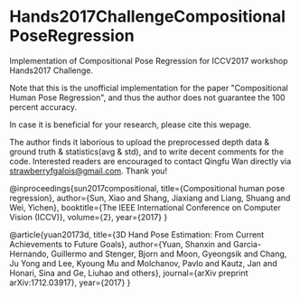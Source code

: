 # Hands2017ChallengeCompositionalPoseRegression
Implementation of Compositional Pose Regression for ICCV2017 workshop Hands2017 Challenge.

Note that this is the unofficial implementation for the paper "Compositional Human Pose Regression", and thus the author does not guarantee the 100 percent accuracy.

In case it is beneficial for your research, please cite this wepage.

The author finds it laborious to upload the preprocessed depth data & ground truth & statistics(avg & std), and to write decent comments for the code. Interested readers are encouraged to contact Qingfu Wan directly via strawberryfgalois@gmail.com. Thank you!

@inproceedings{sun2017compositional,
  title={Compositional human pose regression},
  author={Sun, Xiao and Shang, Jiaxiang and Liang, Shuang and Wei, Yichen},
  booktitle={The IEEE International Conference on Computer Vision (ICCV)},
  volume={2},
  year={2017}
}

@article{yuan20173d,
  title={3D Hand Pose Estimation: From Current Achievements to Future Goals},
  author={Yuan, Shanxin and Garcia-Hernando, Guillermo and Stenger, Bjorn and Moon, Gyeongsik and Chang, Ju Yong and Lee, Kyoung Mu and Molchanov, Pavlo and Kautz, Jan and Honari, Sina and Ge, Liuhao and others},
  journal={arXiv preprint arXiv:1712.03917},
  year={2017}
}
